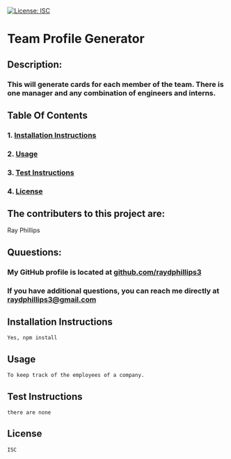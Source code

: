 [![License: ISC](https://img.shields.io/badge/License-ISC-blue.svg)](https://opensource.org/licenses/ISC)

# Team Profile Generator

## Description:
### This will generate cards for each member of the team. There is one manager and any combination of engineers and interns.

## Table Of Contents
### 1. [Installation Instructions](#Installation-Instructions)
### 2. [Usage](#Usage)
### 3. [Test Instructions](#Test-Instructions)
### 4. [License](#License)

    
## The contributers to this project are:
   Ray Phillips
## Quuestions:
### My GitHub profile is located at <a href="https://github.com/raydphillips3">github.com/raydphillips3</a>
### If you have additional questions, you can reach me directly at raydphillips3@gmail.com

## Installation Instructions
    Yes, npm install
## Usage 
    To keep track of the employees of a company.
## Test Instructions
    there are none
## License
    ISC